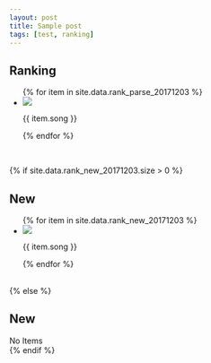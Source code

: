 ```yaml
---
layout: post
title: Sample post
tags: [test, ranking]
---
```

<h2>Ranking</h2>
<ul class="demo1">
{% for item in site.data.rank_parse_20171203 %}
    <li>
        <img src="{{ item.image }}" class="sample1" />
        <p>
            {{ item.song }}
        </p>
    </li>
{% endfor %}
</ul>
<br class="clear">

{% if site.data.rank_new_20171203.size > 0 %}
<h2>New</h2>
<ul class="demo1">
{% for item in site.data.rank_new_20171203 %}
    <li>
        <img src="{{ item.image }}" class="sample1" />
        <p>
            {{ item.song }}
        </p>
    </li>
{% endfor %}
</ul>
<br class="clear">
{% else %}
<h2>New</h2>
No Items
<br class="clear">
{% endif %}
